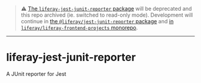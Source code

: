 > :warning: [The `liferay-jest-junit-reporter` package](https://npmjs.com/package/liferay-jest-junit-reporter) will be deprecated and this repo archived (ie. switched to read-only mode). Development will continue in [the `@liferay/jest-junit-reporter` package](https://npmjs.com/package/@liferay/jest-junit-reporter) and [in `liferay/liferay-frontend-projects` monorepo](https://github.com/liferay/liferay-frontend-projects/tree/master/projects/npm-tools/jest-junit-reporter).

---

# liferay-jest-junit-reporter

A JUnit reporter for Jest
